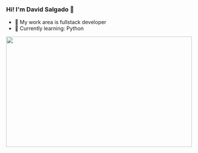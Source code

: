 ### Hi! I'm David Salgado 👋

- 🔭 My work area is fullstack developer
- 🌱 Currently learning: Python 

<div>
  <img height="300px" width="100%" src="https://i.pinimg.com/originals/7f/8e/9b/7f8e9b32648dcb1ea6de6711ac09e26c.gif" />
</div>
